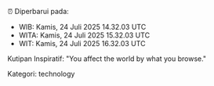 ⏰ Diperbarui pada:
- WIB: Kamis, 24 Juli 2025 14.32.03 UTC
- WITA: Kamis, 24 Juli 2025 15.32.03 UTC
- WIT: Kamis, 24 Juli 2025 16.32.03 UTC

Kutipan Inspiratif:
"You affect the world by what you browse."


Kategori: technology

